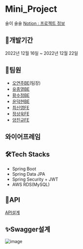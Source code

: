 # Mini_Project

술이 술술
[Notion : 프로젝트 정보](https://www.notion.so/SA-7-a638bed536bb4b7f9a92ad6b0fac8fa2)

## 📆개발기간

2022년 12월 16일 ~ 2022년 12월 22일

## 🎄팀원

- [오연주BE](https://github.com/OhYeonJu)(팀장)
- [유종열BE](https://github.com/jongyeol2)
- [황수정BE](https://github.com/Hwangbambi)
- [윤덕현BE](https://github.com/yundukhyun)
- [최신영FE](https://github.com/front-chan)
- [정상욱FE](https://github.com/JSU0318)
- [양진규FE](https://github.com/jjolraman)

## 와이어프레임

## 🛠️Tech Stacks

- Spring Boot
- Spring Data JPA
- Spring Security + JWT
- AWS RDS(MySQL)

## 👀API

[API설계](https://www.notion.so/SA-7-a638bed536bb4b7f9a92ad6b0fac8fa2#a68aa12d14e14e349be983b1c87ae9a8)

## ✨Swagger설계
![image](https://user-images.githubusercontent.com/55370369/208972068-f22eb0fa-4110-4fa2-a719-7e5fb63700b7.png)

